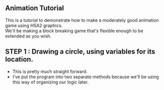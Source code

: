 ## Animation Tutorial

This is a tutorial to demonstrate how to make a moderately good animation game using HSA2 graphics.  
We'll be making a block breaking game that's flexible enough to be extended as you wish.
 

## STEP 1 : Drawing a circle, using variables for its location.

* This is pretty much straight forward.
* I've put the program into two separate methods because we'll be using this way of organizing our logic later.

